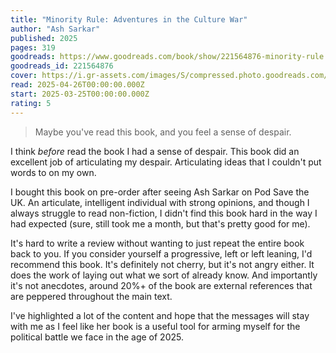 ```yaml
---
title: "Minority Rule: Adventures in the Culture War"
author: "Ash Sarkar"
published: 2025
pages: 319
goodreads: https://www.goodreads.com/book/show/221564876-minority-rule
goodreads_id: 221564876
cover: https://i.gr-assets.com/images/S/compressed.photo.goodreads.com/books/1732349229l/221564876._SX315_.jpg
read: 2025-04-26T00:00:00.000Z
start: 2025-03-25T00:00:00.000Z
rating: 5
---
```


> Maybe you've read this book, and you feel a sense of despair.

I think _before_ read the book I had a sense of despair. This book did an excellent job of articulating my despair. Articulating ideas that I couldn't put words to on my own.

I bought this book on pre-order after seeing Ash Sarkar on Pod Save the UK. An articulate, intelligent individual with strong opinions, and though I always struggle to read non-fiction, I didn't find this book hard in the way I had expected (sure, still took me a month, but that's pretty good for me).

It's hard to write a review without wanting to just repeat the entire book back to you. If you consider yourself a progressive, left or left leaning, I'd recommend this book. It's definitely not cherry, but it's not angry either. It does the work of laying out what we sort of already know. And importantly it's not anecdotes, around 20%+ of the book are external references that are peppered throughout the main text.

I've highlighted a lot of the content and hope that the messages will stay with me as I feel like her book is a useful tool for arming myself for the political battle we face in the age of 2025.
